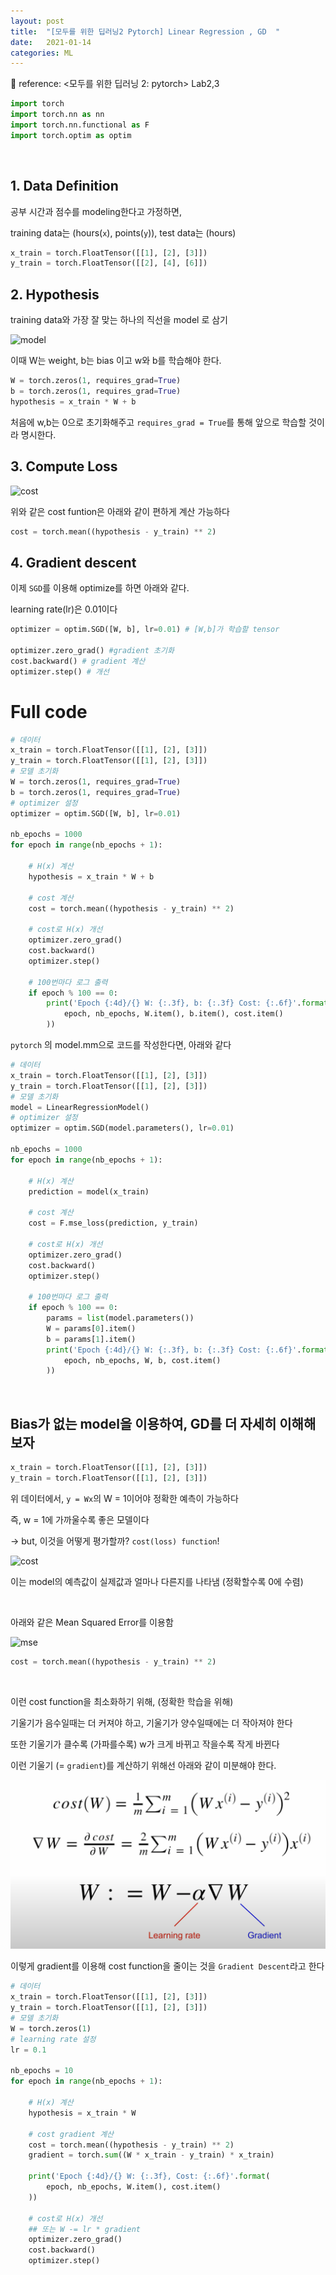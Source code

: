 ```yaml
---
layout: post
title:  "[모두를 위한 딥러닝2 Pytorch] Linear Regression , GD  "
date:   2021-01-14
categories: ML
---
```


🍳 reference: <모두를 위한 딥러닝 2: pytorch> Lab2,3

```python
import torch
import torch.nn as nn
import torch.nn.functional as F
import torch.optim as optim

```

<br>

## 1. Data Definition

공부 시간과 점수를 modeling한다고 가정하면,

training data는 (hours(`x`), points(`y`)), test data는 (hours)

```python
x_train = torch.FloatTensor([[1], [2], [3]])
y_train = torch.FloatTensor([[2], [4], [6]])
```



## 2. Hypothesis

training data와 가장 잘 맞는 하나의 직선을 model 로 삼기

![model](https://img1.daumcdn.net/thumb/R800x0/?scode=mtistory2&fname=https%3A%2F%2Ft1.daumcdn.net%2Fcfile%2Ftistory%2F2669EA3E5790FD3317)

이때 W는 weight, b는 bias 이고 w와 b를 학습해야 한다.

```python
W = torch.zeros(1, requires_grad=True)
b = torch.zeros(1, requires_grad=True)
hypothesis = x_train * W + b
```

처음에 w,b는 0으로 초기화해주고 `requires_grad = True`를 통해 앞으로 학습할 것이라 명시한다.


## 3. Compute Loss


![cost](https://miro.medium.com/max/1820/1*4tKZI0m5fwrNqvwVJXcDSg.tiff)

위와 같은 cost funtion은 아래와 같이 편하게 계산 가능하다

```python
cost = torch.mean((hypothesis - y_train) ** 2)
```


## 4. Gradient descent

이제 `SGD`를 이용해 optimize를 하면 아래와 같다.

learning rate(lr)은 0.01이다

```python
optimizer = optim.SGD([W, b], lr=0.01) # [W,b]가 학습할 tensor

optimizer.zero_grad() #gradient 초기화
cost.backward() # gradient 계산
optimizer.step() # 개선
```


# Full code

```python
# 데이터
x_train = torch.FloatTensor([[1], [2], [3]])
y_train = torch.FloatTensor([[1], [2], [3]])
# 모델 초기화
W = torch.zeros(1, requires_grad=True)
b = torch.zeros(1, requires_grad=True)
# optimizer 설정
optimizer = optim.SGD([W, b], lr=0.01)

nb_epochs = 1000
for epoch in range(nb_epochs + 1):

    # H(x) 계산
    hypothesis = x_train * W + b

    # cost 계산
    cost = torch.mean((hypothesis - y_train) ** 2)

    # cost로 H(x) 개선
    optimizer.zero_grad()
    cost.backward()
    optimizer.step()

    # 100번마다 로그 출력
    if epoch % 100 == 0:
        print('Epoch {:4d}/{} W: {:.3f}, b: {:.3f} Cost: {:.6f}'.format(
            epoch, nb_epochs, W.item(), b.item(), cost.item()
        ))
```


 `pytorch` 의 model.mm으로 코드를 작성한다면, 아래와 같다


```python
# 데이터
x_train = torch.FloatTensor([[1], [2], [3]])
y_train = torch.FloatTensor([[1], [2], [3]])
# 모델 초기화
model = LinearRegressionModel()
# optimizer 설정
optimizer = optim.SGD(model.parameters(), lr=0.01)

nb_epochs = 1000
for epoch in range(nb_epochs + 1):

    # H(x) 계산
    prediction = model(x_train)

    # cost 계산
    cost = F.mse_loss(prediction, y_train)

    # cost로 H(x) 개선
    optimizer.zero_grad()
    cost.backward()
    optimizer.step()

    # 100번마다 로그 출력
    if epoch % 100 == 0:
        params = list(model.parameters())
        W = params[0].item()
        b = params[1].item()
        print('Epoch {:4d}/{} W: {:.3f}, b: {:.3f} Cost: {:.6f}'.format(
            epoch, nb_epochs, W, b, cost.item()
        ))

```

<br>

## Bias가 없는 model을 이용하여, GD를 더 자세히 이해해보자

```python
x_train = torch.FloatTensor([[1], [2], [3]])
y_train = torch.FloatTensor([[1], [2], [3]])
```


위 데이터에서, `y = Wx`의 W = 1이어야 정확한 예측이 가능하다

즉, w = 1에 가까울수록 좋은 모델이다


-> but, 이것을 어떻게 평가할까? `cost(loss) function`!

![cost](https://smartstuartkim.files.wordpress.com/2018/12/cost.png)


이는 model의 예측값이 실제값과 얼마나 다른지를 나타냄 (정확할수록 0에 수렴)



<br>

아래와 같은 Mean Squared Error를 이용함

![mse](https://smartstuartkim.files.wordpress.com/2018/12/costfunction.png)

```python
cost = torch.mean((hypothesis - y_train) ** 2)
```

<br>


이런 cost function을 최소화하기 위해, (정확한 학습을 위해)

기울기가 음수일때는 더 커져야 하고, 기울기가 양수일때에는 더 작아져야 한다

또한 기울기가 클수록 (가파를수록) w가 크게 바뀌고 작을수록 작게 바뀐다

이런 기울기 (= `gradient`)를 계산하기 위해선 아래와 같이 미분해야 한다.

![GD](static/assets/img/blog/GD.png)


이렇게 gradient를 이용해 cost function을 줄이는 것을 `Gradient Descent`라고 한다


```python
# 데이터
x_train = torch.FloatTensor([[1], [2], [3]])
y_train = torch.FloatTensor([[1], [2], [3]])
# 모델 초기화
W = torch.zeros(1)
# learning rate 설정
lr = 0.1

nb_epochs = 10
for epoch in range(nb_epochs + 1):

    # H(x) 계산
    hypothesis = x_train * W

    # cost gradient 계산
    cost = torch.mean((hypothesis - y_train) ** 2)
    gradient = torch.sum((W * x_train - y_train) * x_train)

    print('Epoch {:4d}/{} W: {:.3f}, Cost: {:.6f}'.format(
        epoch, nb_epochs, W.item(), cost.item()
    ))

    # cost로 H(x) 개선
    ## 또는 W -= lr * gradient
    optimizer.zero_grad()
    cost.backward()
    optimizer.step()

```
